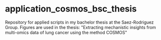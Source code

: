 # application_cosmos_bsc_thesis
Repository for applied scripts in my bachelor thesis at the Saez-Rodriguez Group. Figures are used in the thesis: "Extracting mechanistic insights from multi-omics data of lung cancer using the method COSMOS"
